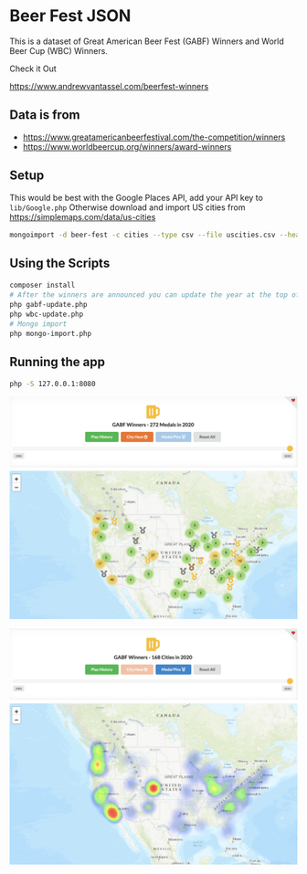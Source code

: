 # Beer Fest JSON

This is a dataset of Great American Beer Fest (GABF) Winners and World Beer Cup (WBC) Winners.

Check it Out

https://www.andrewvantassel.com/beerfest-winners

## Data is from 

- https://www.greatamericanbeerfestival.com/the-competition/winners
- https://www.worldbeercup.org/winners/award-winners

## Setup
This would be best with the Google Places API, add your API key to `lib/Google.php`
Otherwise download and import US cities from https://simplemaps.com/data/us-cities

```sh
mongoimport -d beer-fest -c cities --type csv --file uscities.csv --headerline
```

## Using the Scripts

```sh
composer install
# After the winners are announced you can update the year at the top of these files then run
php gabf-update.php
php wbc-update.php
# Mongo import
php mongo-import.php
```

## Running the app

```sh
php -S 127.0.0.1:8080
```

![Pins Map](images/screenshot-pins.png)

![Heat Map](images/screenshot-heat.png)
